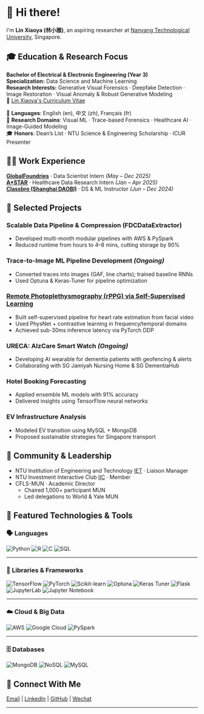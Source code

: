 # 👋 Hi there!
I'm **Lin Xiaoya (林小雅)**, an aspiring researcher at [Nanyang Technological University](https://www.ntu.edu.sg/), Singapore.

## 🎓 Education & Research Focus  
**Bachelor of Electrical & Electronic Engineering (Year 3)**  
**Specialization:** Data Science and Machine Learning  
**Research Interests:** Generative Visual Forensics · Deepfake Detection · Image Restoration · Visual Anomaly & Robust Generative Modeling  
📄 [Lin Xiaoya's Curriculum Vitae](LinXiaoya_resume.pdf)

💬 **Languages**: English (en), 中文 (zh), Français (fr)  
🧠 **Research Domains**: Visual ML · Trace-based Forensics · Healthcare AI · Image-Guided Modeling  
🎓 **Honors**: Dean’s List · NTU Science & Engineering Scholarship · ICUR Presenter


## 👩‍💻 Work Experience
[**GlobalFoundries**](https://gf.com/) · Data Scientist Intern *(May – Dec 2025)*  
[**A*STAR**](https://www.a-star.edu.sg/) · Healthcare Data Research Intern *(Jan – Apr 2025)*  
[**Classbro (Shanghai DAOBI)**](https://www.classbro.com/) · DS & ML Instructor *(Jun – Dec 2024)*  


## 🔬 Selected Projects
### Scalable Data Pipeline & Compression (FDCDataExtractor)
- Developed multi-month modular pipelines with AWS & PySpark  
- Reduced runtime from hours to 4–8 mins, cutting storage by 90%

### Trace-to-Image ML Pipeline Development *(Ongoing)*
- Converted traces into images (GAF, line charts); trained baseline RNNs  
- Used Optuna & Keras-Tuner for pipeline optimization

### [Remote Photoplethysmography (rPPG) via Self-Supervised Learning](https://github.com/0228lin/remote-photoplethysmography-ssl)
- Built self-supervised pipeline for heart rate estimation from facial video  
- Used PhysNet + contrastive learning in frequency/temporal domains  
- Achieved sub-30ms inference latency via PyTorch DDP

### URECA: AlzCare Smart Watch *(Ongoing)*  
- Developing AI wearable for dementia patients with geofencing & alerts  
- Collaborating with SG Jamiyah Nursing Home & SG DementiaHub

### Hotel Booking Forecasting  
- Applied ensemble ML models with 91% accuracy  
- Delivered insights using TensorFlow neural networks

### EV Infrastructure Analysis  
- Modeled EV transition using MySQL + MongoDB  
- Proposed sustainable strategies for Singapore transport

## 🌱 Community & Leadership  
- NTU Institution of Engineering and Technology [IET](https://www.theiet.org/) · Liaison Manager  
- NTU Investment Interactive Club [IIC](https://blogs.ntu.edu.sg/sao-ntuiic/) · Member  
- CFLS-MUN · Academic Director  
  - Chaired 1,000+ participant MUN  
  - Led delegations to World & Yale MUN

## 🧰 Featured Technologies & Tools  

### 🗣️ Languages
![Python](https://img.shields.io/badge/Python-3.8+-blue?style=for-the-badge&logo=python)
![R](https://img.shields.io/badge/R-Data%20Science-blueviolet?style=for-the-badge&logo=r)
![C](https://img.shields.io/badge/C-Low%20Level-grey?style=for-the-badge&logo=c)
![SQL](https://img.shields.io/badge/SQL-Structured-grey?style=for-the-badge&logo=mysql)

---

### 🧠 Libraries & Frameworks
![TensorFlow](https://img.shields.io/badge/TensorFlow-2.x-orange?style=for-the-badge&logo=tensorflow)
![PyTorch](https://img.shields.io/badge/PyTorch-1.12+-red?style=for-the-badge&logo=pytorch)
![Scikit-learn](https://img.shields.io/badge/Scikit--learn-ML-yellow?style=for-the-badge&logo=scikitlearn)
![Optuna](https://img.shields.io/badge/Optuna-HPO-lightgrey?style=for-the-badge)
![Keras Tuner](https://img.shields.io/badge/Keras_Tuner-Optimization-green?style=for-the-badge)
![Flask](https://img.shields.io/badge/Flask-Microframework-black?style=for-the-badge&logo=flask)
![JupyterLab](https://img.shields.io/badge/JupyterLab-Interactive-orange?style=for-the-badge&logo=jupyter)
![Jupyter Notebook](https://img.shields.io/badge/Jupyter_Notebook-Data%20Exploration-yellow?style=for-the-badge&logo=jupyter)

---

### ☁️ Cloud & Big Data
![AWS](https://img.shields.io/badge/AWS-S3%20%7C%20Boto3%20%7C%20SageMaker-orange?style=for-the-badge&logo=amazon-aws)
![Google Cloud](https://img.shields.io/badge/Google%20Cloud-Platform-blue?style=for-the-badge&logo=googlecloud)
![PySpark](https://img.shields.io/badge/PySpark-Big%20Data-lightblue?style=for-the-badge&logo=apache-spark)

---

### 🗄️ Databases
![MongoDB](https://img.shields.io/badge/MongoDB-NoSQL-brightgreen?style=for-the-badge&logo=mongodb)
![NoSQL](https://img.shields.io/badge/NoSQL-Databases-green?style=for-the-badge)
![MySQL](https://img.shields.io/badge/MySQL-Relational-blue?style=for-the-badge&logo=mysql)



## 📌 Connect With Me  
[Email](mailto:LINX0070@e.ntu.edu.sg) | [LinkedIn](https://www.linkedin.com/in/xiaoya-lin/) | [GitHub](https://github.com/0228lin) | [Wechat](wechat.png)

---

<!---
0228lin/0228lin is a ✨ special ✨ repository because its `README.md` (this file) appears on your GitHub profile.
You can click the Preview link to take a look at your changes.
--->
